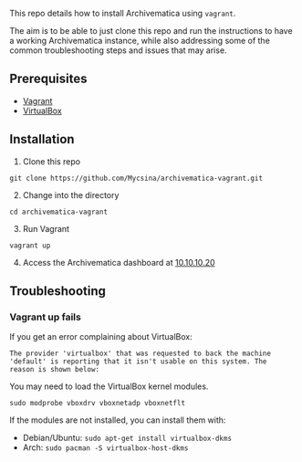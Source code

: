 This repo details how to install Archivematica using `vagrant`.

The aim is to be able to just clone this repo and run the instructions to have a working Archivematica instance, while also addressing some of the common troubleshooting steps and issues that may arise.

## Prerequisites
- [Vagrant](https://www.vagrantup.com/)
- [VirtualBox](https://www.virtualbox.org/)

## Installation
1. Clone this repo
  ```
  git clone https://github.com/Mycsina/archivematica-vagrant.git
  ```
2. Change into the directory
  ```
  cd archivematica-vagrant
  ```
3. Run Vagrant
  ```
  vagrant up
  ```
4. Access the Archivematica dashboard at [10.10.10.20](http://10.10.10.20)

## Troubleshooting

### Vagrant up fails
If you get an error complaining about VirtualBox:
  ```
  The provider 'virtualbox' that was requested to back the machine
  'default' is reporting that it isn't usable on this system. The
  reason is shown below:
  ```

You may need to load the VirtualBox kernel modules.
  ```
  sudo modprobe vboxdrv vboxnetadp vboxnetflt
  ```

If the modules are not installed, you can install them with:

  - Debian/Ubuntu: `sudo apt-get install virtualbox-dkms`
  - Arch: `sudo pacman -S virtualbox-host-dkms`